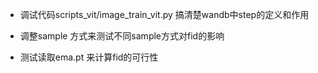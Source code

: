 - 调试代码scripts_vit/image_train_vit.py 搞清楚wandb中step的定义和作用

- 调整sample 方式来测试不同sample方式对fid的影响

- 测试读取ema.pt 来计算fid的可行性